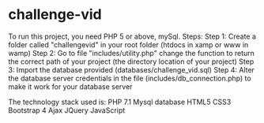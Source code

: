 # challenge-vid
To run this project, you need PHP 5 or above, mySql.
Steps:
Step 1: Create a folder called "challengevid" in your root folder (htdocs in xamp or www in wamp)
Step 2: Go to file "includes/utility.php" change the function to return the correct path of your project (the directory location of your project)
Step 3: Import the database provided (databases/challenge_vid.sql)
Step 4: Alter the database server credentials in the file (includes/db_connection.php) to make it work for your database server

The technology stack used is:
PHP 7.1
Mysql database
HTML5
CSS3
Bootstrap 4
Ajax
JQuery
JavaScript
